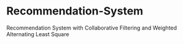 # Recommendation-System
Recommendation System with Collaborative Filtering and Weighted Alternating Least Square
